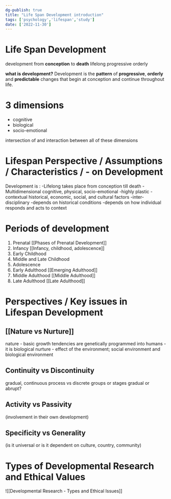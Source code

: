 ```yaml
---
dg-publish: true
title: "Life Span Development introduction"
tags: ['psychology','lifespan','study']
date: ['2022-11-30']
---
```


# Life Span Development

development from **conception** to **death**
lifelong
progressive
orderly

**what is development?**
Development is the **pattern** of **progressive**, **orderly**
and **predictable** changes that begin at conception
and continue throughout life.

# 3 dimensions 
- cognitive
- biological
- socio-emotional

intersection of and interaction between all of these dimensions 

# Lifespan Perspective / Assumptions / Characteristics / - on Development

Development is : 
-Lifelong
	takes place from conception till death
-Multidimensional
	cognitive, physical, socio-emotional
-highly plastic
-contextual
	historical, economic, social, and cultural factors
-inter-disciplinary
-depends on historical conditions
-depends on how individual responds and acts to context

# Periods of development
1) Prenatal [[Phases of Prenatal Development]]
2) Infancy [[Infancy, childhood, adolescence]]
3) Early Childhood 
4) Middle and Late Childhood 
5) Adolescence
6) Early Adulthood [[Emerging Adulthood]]
7) Middle Adulthood [[Middle Adulthood]]
8) Late Adulthood [[Late Adulthood]]

# Perspectives / Key issues in Lifespan Development

## [[Nature vs Nurture]]
nature - basic growth tendencies are genetically programmed into humans - it is biological 
nurture - effect of the environment; social environment and biological environment 

## Continuity vs Discontinuity
gradual, continuous process vs discrete groups or stages 
gradual or abrupt?

## Activity vs Passivity
(involvement in their own development)

## Specificity vs Generality
(is it universal or is it dependent on culture, country, community)


# Types of Developmental Research and Ethical Values

![[Developmental Research - Types and Ethical Issues]]
